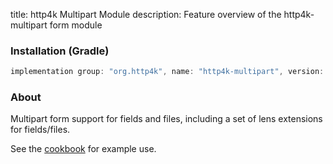title: http4k Multipart Module
description: Feature overview of the http4k-multipart form module

### Installation (Gradle)

```groovy
implementation group: "org.http4k", name: "http4k-multipart", version: "3.258.0"
```

### About

Multipart form support for fields and files, including a set of lens extensions for fields/files.

See the [cookbook](/cookbook/multipart_forms/) for example use.

